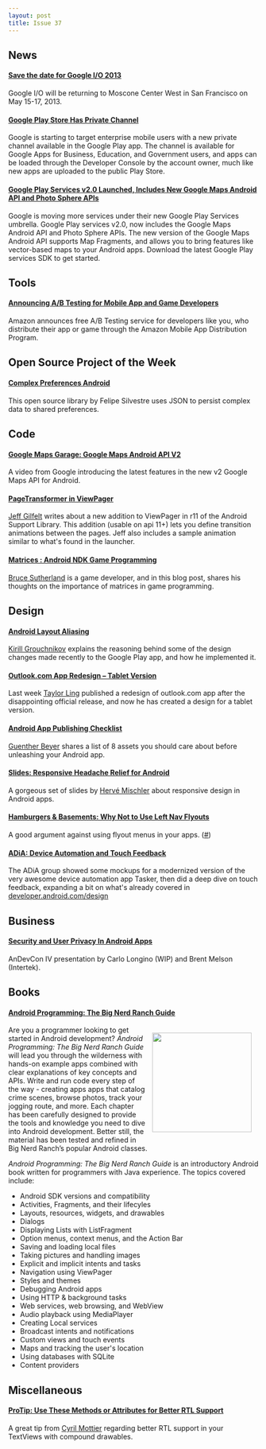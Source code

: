 ```yaml
---
layout: post
title: Issue 37
---
```

## News

#### [Save the date for Google I/O 2013](https://plus.google.com/+GoogleDevelopers/posts/bLnk6DmRzhT)
Google I/O will be returning to Moscone Center West in San Francisco on May 15-17, 2013.

#### [Google Play Store Has Private Channel](http://www.androidpolice.com/2012/12/04/google-introduces-the-play-store-private-channel-gives-google-apps-users-an-easy-way-to-securely-and-privately-distribute-internal-apps/)
Google is starting to target enterprise mobile users with a new private channel available in the Google Play app. The channel is available for Google Apps for Business, Education, and Government users, and apps can be loaded through the Developer Console by the account owner, much like new apps are uploaded to the public Play Store.

#### [Google Play Services v2.0 Launched, Includes New Google Maps Android API and Photo Sphere APIs](http://android-developers.blogspot.com/2012/12/new-google-maps-android-api-now-part-of.html)
Google is moving more services under their new Google Play Services umbrella. Google Play services v2.0, now includes the Google Maps Android API and Photo Sphere APIs. The new version of the Google Maps Android API supports Map Fragments, and allows you to bring features like vector-based maps to your Android apps. Download the latest Google Play services SDK to get started.

## Tools

#### [Announcing A/B Testing for Mobile App and Game Developers](http://www.amazonappstoredev.com/2012/12/announcing-ab-testing-for-mobile-app-and-game-developers.html)
Amazon announces free A/B Testing service for developers like you, who distribute their app or game through the Amazon Mobile App Distribution Program. 

## Open Source Project of the Week

#### [Complex Preferences Android](https://github.com/fsilvestremorais/android-complex-preferences)
This open source library by Felipe Silvestre uses JSON to persist complex data to shared preferences.

## Code

#### [Google Maps Garage: Google Maps Android API V2](http://www.youtube.com/watch?v=NXwh0h08AkQ)
A video from Google introducing the latest features in the new v2 Google Maps API for Android.

#### [PageTransformer in ViewPager](https://plus.google.com/104992412719307414985/posts/3irjw3U9F7N)
[Jeff Gilfelt](https://plus.google.com/104992412719307414985) writes about a new addition to ViewPager in r11 of the Android Support Library. This addition (usable on api 11+) lets you define transition animations between the pages. Jeff also includes a sample animation similar to what's found in the launcher.

#### [Matrices : Android NDK Game Programming](http://brucesutherland.blogspot.com/2012/12/android-ndk-game-programming-matrices.html)
[Bruce Sutherland](https://plus.google.com/110915631735542360010) is a game developer, and in this blog post, shares his thoughts on the importance of matrices in game programming.

## Design

#### [Android Layout Aliasing](http://www.pushing-pixels.org/2012/12/05/android-layout-aliasing.html)
[Kirill Grouchnikov](https://plus.google.com/108761828584265913206) explains the reasoning behind some of the design changes made recently to the Google Play app, and how he implemented it.

#### [Outlook.com App Redesign – Tablet Version](http://androiduiux.com/2012/12/06/outlook-com-app-redesign-tablet-version/)
Last week [Taylor Ling](https://plus.google.com/110199935346260350060) published a redesign of outlook.com app after the disappointing official release, and now he has created a design for a tablet version. 

#### [Android App Publishing Checklist](http://blog.opoloo.com/articles/android-app-publishing-checklist--2)
[Guenther Beyer](https://plus.google.com/109726284197282147930) shares a list of 8 assets you should care about before unleashing your Android app.

#### [Slides: Responsive Headache Relief for Android](https://speakerdeck.com/dstroii/responsive-headache-relief-for-android)
A gorgeous set of slides by [Hervé Mischler](https://plus.google.com/111902375018321917846) about responsive design in Android apps.

#### [Hamburgers & Basements: Why Not to Use Left Nav Flyouts](http://jxnblk.tumblr.com/post/36218805036/hamburgers-basements-why-not-to-use-left-nav-flyouts)
A good argument against using flyout menus in your apps. ([#](https://plus.google.com/101948439228765005787/posts/91WtyxonGUf))

#### [ADiA: Device Automation and Touch Feedback](https://plus.google.com/113735310430199015092/posts/DRgP74CrqrJ)
The ADiA group showed some mockups for a modernized version of the very awesome device automation app Tasker, then did a deep dive on touch feedback, expanding a bit on what's already covered in [developer.android.com/design](developer.android.com/design)

## Business

#### [Security and User Privacy In Android Apps](http://www.slideshare.net/carloWIP/security-and-user-privacy-in-android-apps)
AnDevCon IV presentation by Carlo Longino (WIP) and Brent Melson (Intertek).

## Books

#### [Android Programming: The Big Nerd Ranch Guide](http://amzn.to/VyLxFB)
<img src="http://www.bignerdranch.com/images/android.png" style="float: right; margin: 1em; width:200px;" /> 

Are you a programmer looking to get started in Android development? *Android Programming: The Big Nerd Ranch Guide* will lead you through the wilderness with hands-on example apps combined with clear explanations of key concepts and APIs.  Write and run code every step of the way - creating apps apps that catalog crime scenes, browse photos, track your jogging route, and more. Each chapter has been carefully designed to provide the tools and knowledge you need to dive into Android development. Better still, the material has been tested and refined in Big Nerd Ranch’s popular Android classes.

*Android Programming: The Big Nerd Ranch Guide* is an introductory Android book written for programmers with Java experience. The topics covered include:

* Android SDK versions and compatibility
* Activities, Fragments, and their lifecyles
* Layouts, resources, widgets, and drawables
* Dialogs
* Displaying Lists with ListFragment
* Option menus, context menus, and the Action Bar
* Saving and loading local files
* Taking pictures and handling images
* Explicit and implicit intents and tasks
* Navigation using ViewPager
* Styles and themes
* Debugging Android apps 
* Using HTTP & background tasks
* Web services, web browsing, and WebView
* Audio playback using MediaPlayer
* Creating Local services
* Broadcast intents and notifications
* Custom views and touch events
* Maps and tracking the user's location
* Using databases with SQLite
* Content providers


## Miscellaneous

#### [ProTip: Use These Methods or Attributes for Better RTL Support](https://plus.google.com/118417777153109946393/posts/Kr3fMJt2Dkv)
A great tip from [Cyril Mottier](https://plus.google.com/118417777153109946393) regarding better RTL support in your TextViews with compound drawables.